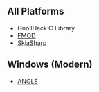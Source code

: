 ## All Platforms

- GnollHack C Library
- [FMOD](https://www.fmod.com/)
- [SkiaSharp](https://github.com/mono/SkiaSharp)
  
## Windows (Modern)

- [ANGLE](https://chromium.googlesource.com/angle/angle)
